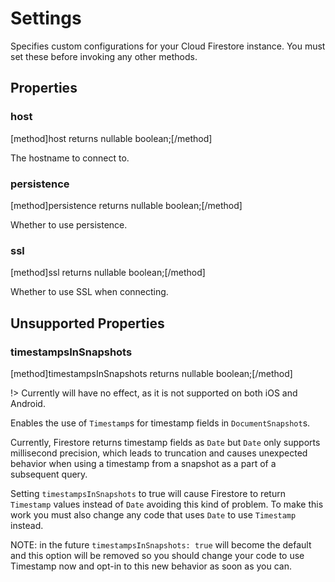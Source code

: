 # Settings

Specifies custom configurations for your Cloud Firestore instance. You must set these before invoking any other methods.

## Properties

### host
[method]host returns nullable boolean;[/method]

The hostname to connect to.

### persistence
[method]persistence returns nullable boolean;[/method]

Whether to use persistence.

### ssl
[method]ssl returns nullable boolean;[/method]

Whether to use SSL when connecting.

## Unsupported Properties

### timestampsInSnapshots
[method]timestampsInSnapshots returns nullable boolean;[/method]

!> Currently will have no effect, as it is not supported on both iOS and Android.

Enables the use of `Timestamp`s for timestamp fields in `DocumentSnapshot`s.

Currently, Firestore returns timestamp fields as `Date` but `Date` only supports millisecond precision, which leads to truncation and causes unexpected behavior when using a timestamp from a snapshot as a part of a subsequent query.
   
Setting `timestampsInSnapshots` to true will cause Firestore to return `Timestamp` values instead of `Date` avoiding this kind of problem. To make this work you must also change any code that uses `Date` to use `Timestamp` instead.

NOTE: in the future `timestampsInSnapshots: true` will become the default and this option will be removed so you should change your code to use Timestamp now and opt-in to this new behavior as soon as you can.